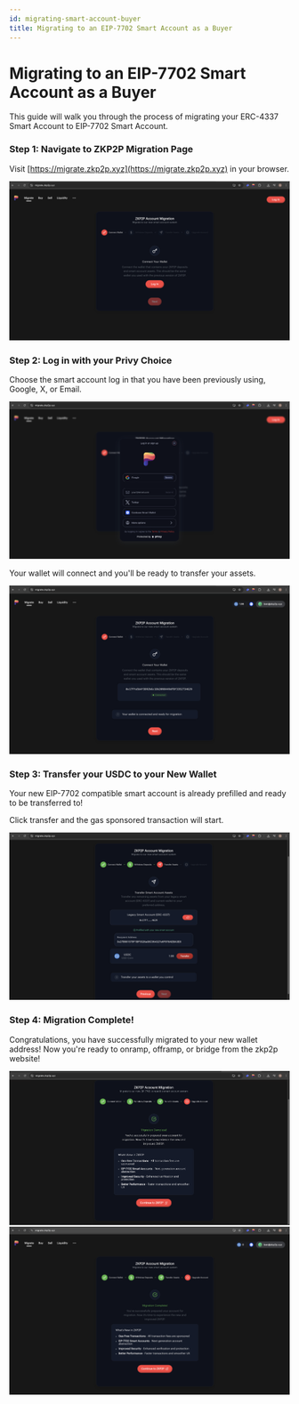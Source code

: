 ```yaml
---
id: migrating-smart-account-buyer
title: Migrating to an EIP-7702 Smart Account as a Buyer
---
```


# Migrating to an EIP-7702 Smart Account as a Buyer

This guide will walk you through the process of migrating your ERC-4337 Smart Account to EIP-7702 Smart Account. 

### Step 1: Navigate to ZKP2P Migration Page

Visit [https://migrate.zkp2p.xyz](https://migrate.zkp2p.xyz) in your browser.

![Migrate Step 1](static/img/migration/Migrate1.png)

### Step 2: Log in with your Privy Choice

Choose the smart account log in that you have been previously using, Google, X, or Email. 

![Migrate Step 2](static/img/migration/Migrate2.png)

Your wallet will connect and you'll be ready to transfer your assets. 

![Migrate Step 3](static/img/migration/Migrate3.png)

### Step 3: Transfer your USDC to your New Wallet 

Your new EIP-7702 compatible smart account is already prefilled and ready to be transferred to! 

Click transfer and the gas sponsored transaction will start.

![Migrate Step 4](static/img/migration/BuyerMigrate4.png)

### Step 4: Migration Complete! 

Congratulations, you have successfully migrated to your new wallet address! Now you're ready to onramp, offramp, or bridge from the zkp2p website! 


![Migrate Step 5](static/img/migration/MigrationEnd.png)
![Migrate Step 6](static/img/migration/BuyerMigrate5.png)
